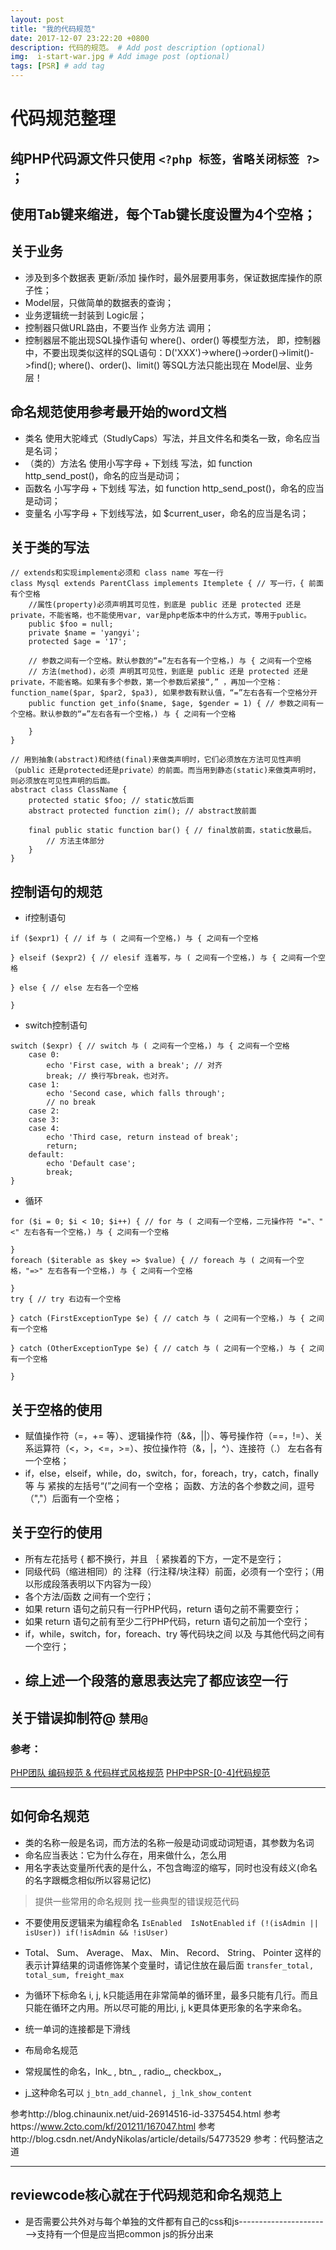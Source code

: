 ```yaml
---
layout: post
title: "我的代码规范"
date: 2017-12-07 23:22:20 +0800
description: 代码的规范。 # Add post description (optional)
img:  i-start-war.jpg # Add image post (optional)
tags: [PSR] # add tag
---
```

# 代码规范整理

## 纯PHP代码源文件只使用 `<?php 标签，省略关闭标签 ?> `；

## 使用Tab键来缩进，每个Tab键长度设置为4个空格；

## 关于业务
* 涉及到多个数据表 更新/添加 操作时，最外层要用事务，保证数据库操作的原子性；
* Model层，只做简单的数据表的查询；
* 业务逻辑统一封装到 Logic层；
* 控制器只做URL路由，不要当作 业务方法 调用；
* 控制器层不能出现SQL操作语句 where()、order() 等模型方法，
即，控制器中，不要出现类似这样的SQL语句：D('XXX')->where()->order()->limit()->find();
where()、order()、limit() 等SQL方法只能出现在 Model层、业务层！

## 命名规范使用参考最开始的word文档
* 类名 使用大驼峰式（StudlyCaps）写法，并且文件名和类名一致，命名应当是名词；
* （类的）方法名 使用小写字母 + 下划线 写法，如 function http_send_post()，命名的应当是动词；
* 函数名  小写字母 + 下划线 写法，如 function http_send_post()，命名的应当是动词；
* 变量名 小写字母 + 下划线写法，如 $current_user，命名的应当是名词；

## 关于类的写法
```
// extends和实现implement必须和 class name 写在一行
class Mysql extends ParentClass implements Itemplete { // 写一行，{ 前面有个空格
    //属性(property)必须声明其可见性，到底是 public 还是 protected 还是 private，不能省略，也不能使用var, var是php老版本中的什么方式，等用于public。
    public $foo = null;
    private $name = 'yangyi';
    protected $age = '17';

    // 参数之间有一个空格。默认参数的“=”左右各有一个空格，) 与 { 之间有一个空格
    // 方法(method)，必须 声明其可见性，到底是 public 还是 protected 还是 private，不能省略。如果有多个参数，第一个参数后紧接“,” ，再加一个空格：function_name($par, $par2, $pa3), 如果参数有默认值，“=”左右各有一个空格分开
    public function get_info($name, $age, $gender = 1) { // 参数之间有一个空格。默认参数的“=”左右各有一个空格，) 与 { 之间有一个空格

    }
}

// 用到抽象(abstract)和终结(final)来做类声明时，它们必须放在方法可见性声明 （public 还是protected还是private）的前面。而当用到静态(static)来做类声明时，则必须放在可见性声明的后面。
abstract class ClassName {
    protected static $foo; // static放后面
    abstract protected function zim(); // abstract放前面

    final public static function bar() { // final放前面，static放最后。
        // 方法主体部分
    }
}
```

## 控制语句的规范

* if控制语句
```
if ($expr1) { // if 与 ( 之间有一个空格，) 与 { 之间有一个空格

} elseif ($expr2) { // elesif 连着写，与 ( 之间有一个空格，) 与 { 之间有一个空格

} else { // else 左右各一个空格

}
```

* switch控制语句
```
switch ($expr) { // switch 与 ( 之间有一个空格，) 与 { 之间有一个空格
    case 0:
        echo 'First case, with a break'; // 对齐
        break; // 换行写break，也对齐。
    case 1:
        echo 'Second case, which falls through';
        // no break
    case 2:
    case 3:
    case 4:
        echo 'Third case, return instead of break';
        return;
    default:
        echo 'Default case';
        break;
}
```


* 循环
```
for ($i = 0; $i < 10; $i++) { // for 与 ( 之间有一个空格，二元操作符 "="、"<" 左右各有一个空格，) 与 { 之间有一个空格

}
foreach ($iterable as $key => $value) { // foreach 与 ( 之间有一个空格，"=>" 左右各有一个空格，) 与 { 之间有一个空格

}
try { // try 右边有一个空格

} catch (FirstExceptionType $e) { // catch 与 ( 之间有一个空格，) 与 { 之间有一个空格

} catch (OtherExceptionType $e) { // catch 与 ( 之间有一个空格，) 与 { 之间有一个空格

}
```



## 关于空格的使用
* 赋值操作符（=，+= 等）、逻辑操作符（&&，||）、等号操作符（==，!=）、关系运算符（<，>，<=，>=）、按位操作符（&，|，^）、连接符（.） 左右各有一个空格；
* if，else，elseif，while，do，switch，for，foreach，try，catch，finally 等 与 紧挨的左括号“(”之间有一个空格；
函数、方法的各个参数之间，逗号（","）后面有一个空格；

## 关于空行的使用
* 所有左花括号 { 都不换行，并且 ｛ 紧挨着的下方，一定不是空行；
* 同级代码（缩进相同）的 注释（行注释/块注释）前面，必须有一个空行；（用以形成段落表明以下内容为一段）
* 各个方法/函数 之间有一个空行；
* 如果 return 语句之前只有一行PHP代码，return 语句之前不需要空行；
* 如果 return 语句之前有至少二行PHP代码，return 语句之前加一个空行；
* if，while，switch，for，foreach、try 等代码块之间 以及 与其他代码之间有一个空行；
* ## 综上述一个段落的意思表达完了都应该空一行 ##




## 关于错误抑制符@ `禁用@`



### 参考：
[PHP团队 编码规范 & 代码样式风格规范](https://www.cnblogs.com/52php/p/5841210.html)
[PHP中PSR-[0-4]代码规范](http://www.cnblogs.com/52php/p/5852572.html)

---

##  如何命名规范
* 类的名称一般是名词，而方法的名称一般是动词或动词短语，其参数为名词
* 命名应当表达：它为什么存在，用来做什么，怎么用
* 用名字表达变量所代表的是什么，不包含晦涩的缩写，同时也没有歧义(命名的名字跟概念相似所以容易记忆)
> 提供一些常用的命名规则
找一些典型的错误规范代码

* 不要使用反逻辑来为编程命名
`IsEnabled  IsNotEnabled`
`if (!(isAdmin || isUser)) if(!isAdmin && !isUser)`
* Total、 Sum、 Average、 Max、 Min、 Record、 String、 Pointer 这样的表示计算结果的词语修饰某个变量时，请记住放在最后面
`transfer_total, total_sum, freight_max`

* 为循环下标命名
i, j, k只能适用在非常简单的循环里，最多只能有几行。而且只能在循环之内用。所以尽可能的用比i, j, k更具体更形象的名字来命名。
* 统一单词的连接都是下滑线
* 布局命名规范
* 常规属性的命名，lnk_ , btn_ , radio_, checkbox_，
* j_这种命名可以 `j_btn_add_channel, j_lnk_show_content`

参考http://blog.chinaunix.net/uid-26914516-id-3375454.html
参考https://www.2cto.com/kf/201211/167047.html
参考http://blog.csdn.net/AndyNikolas/article/details/54773529
参考：代码整洁之道

---
reviewcode核心就在于代码规范和命名规范上
---
* 是否需要公共外对与每个单独的文件都有自己的css和js----------------------->支持有一个但是应当把common js的拆分出来





